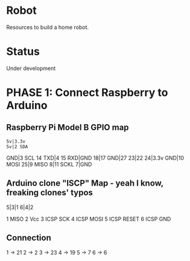 # Robot

Resources to build a home robot.

# Status

Under development

# PHASE 1: Connect Raspberry to Arduino
## Raspberry Pi Model B GPIO map

    5v|3.3v
    5v|2 SDA
   GND|3 SCL
14 TXD|4
15 RXD|GND
    18|17
   GND|27
    23|22
    24|3.3v
   GND|10 MOSI
    25|9 MISO
     8|11 SCKL
     7|GND

## Arduino clone "ISCP" Map - yeah I know, freaking clones' typos

5|3|1
6|4|2

1 MISO
2 Vcc
3 ICSP SCK
4 ICSP MOSI
5 ICSP RESET
6 ICSP GND

## Connection
1 -> 21
2 -> 2
3 -> 23
4 -> 19
5 -> 7
6 -> 6

